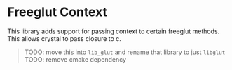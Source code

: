 # Freeglut Context

This library adds support for passing context to certain freeglut methods.
This allows crystal to pass closure to c.

> TODO: move this into `lib_glut` and rename that library to just `libglut`
> TODO: remove cmake dependency
